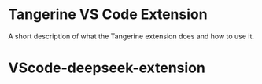 # Tangerine VS Code Extension

A short description of what the Tangerine extension does and how to use it.
# VScode-deepseek-extension
